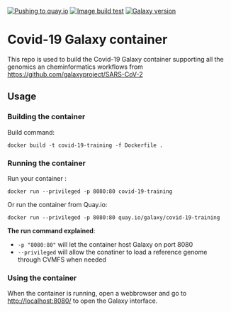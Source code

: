 [![Pushing to quay.io](https://github.com/ELIXIR-Belgium/covid-19-galaxy-container/workflows/Pushing%20to%20quay.io/badge.svg?branch=master&event=push)](https://github.com/ELIXIR-Belgium/covid-19-galaxy-container/actions?query=workflow%3A%22Pushing+to+quay.io%22) 
[![Image build test](https://github.com/ELIXIR-Belgium/covid-19-galaxy-container/workflows/Image%20build%20test/badge.svg)](https://github.com/ELIXIR-Belgium/covid-19-galaxy-container/actions?query=workflow%3A%22Image+build+test%22)
[![Galaxy version](https://img.shields.io/badge/Galaxy%20version-20.05-blue)](https://github.com/bgruening/docker-galaxy-stable/tree/20.05)

# Covid-19 Galaxy container
This repo is used to build the Covid-19 Galaxy container supporting all the genomics an cheminformatics workflows from https://github.com/galaxyproject/SARS-CoV-2


## Usage

### Building the container

Build command:

```
docker build -t covid-19-training -f Dockerfile .    
```

### Running the container

Run your container :

```
docker run --privileged -p 8080:80 covid-19-training
```

Or run the container from Quay.io:

```
docker run --privileged -p 8080:80 quay.io/galaxy/covid-19-training
```

**The run command explained**:
- `-p "8080:80"` will let the container host Galaxy on port 8080
- `--privileged` will allow the conatiner to load a reference genome through CVMFS when needed

### Using the container

When the container is running, open a webbrowser and go to [http://localhost:8080/](http://localhost:8080/) to open the Galaxy interface.

